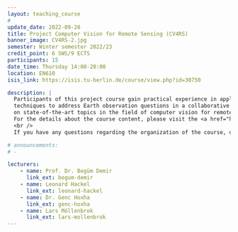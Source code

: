 ```yaml
---
layout: teaching_course
#
update_date: 2022-09-20
title: Project Computer Vision for Remote Sensing (CV4RS)
banner_image: CV4RS-2.jpg
semester: Winter semester 2022/23
credit_point: 6 SWS/9 ECTS
participants: 15
date_time: Thursday 14:00-20:00
location: EN610
isis_link: https://isis.tu-berlin.de/course/view.php?id=30750

description: |
  Participants of this project course gain practical experience in applying computer vision
  techniques to address Earth observation questions in a collaborative team and acquire knowledge
  on state-of-the-art topics in the field of computer vision for remote sensing.
  For the details about the course content, please visit the <a href="https://moseskonto.tu-berlin.de/moses/modultransfersystem/bolognamodule/beschreibung/anzeigen.html?nummer=41012&version=1&sprache=2" target="_blank">Moses</a> page. <br />
  <br />
  If you have any questions regarding the organization of the course, do not hesitate to contact us at: <a href="mailto:sekr@rsim.tu-berlin.de">sekr@rsim.tu-berlin.de</a>.

# announcements:
# -

lecturers:
    - name: Prof. Dr. Begüm Demir
      link_ext: begum-demir
    - name: Leonard Hackel
      link_ext: leonard-hackel
    - name: Dr. Genc Hoxha
      link_ext: genc-hoxha
    - name: Lars Möllenbrok
      link_ext: lars-mollenbrok
---
```

